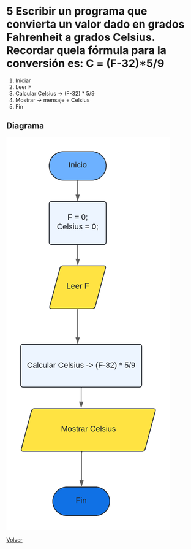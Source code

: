 # 5 Escribir un programa que convierta un valor dado en grados Fahrenheit a grados Celsius. Recordar quela fórmula para la conversión es: C = (F-32)*5/9

1. Iniciar
2. Leer F
3. Calcular Celsius -> (F-32) * 5/9
4. Mostrar -> mensaje + Celsius
5. Fin

## Diagrama
<img src=img/Act5.png>

<a href=README.md > Volver </a>
